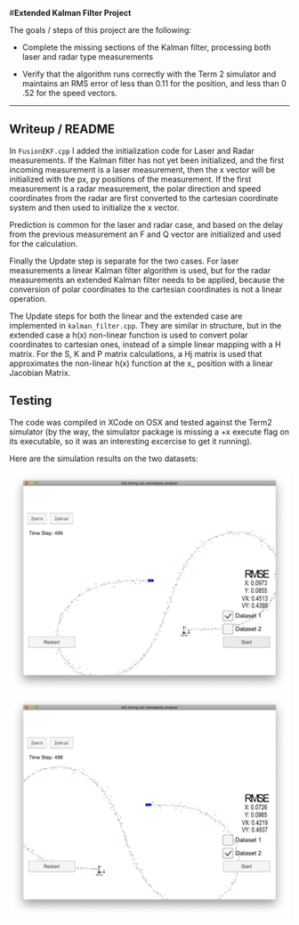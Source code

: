 #**Extended Kalman Filter Project**


The goals / steps of this project are the following:
* Complete the missing sections of the Kalman filter, processing both laser
 and radar type measurements
 
* Verify that the algorithm runs correctly with the Term 2 simulator and
 maintains an RMS error of less than 0.11 for the position, and less than 0
 .52 for the speed vectors. 

[//]: # (Image References)

[image1]: ./writeup_images/simulator1.png "Successful run with Dataset 1"
[image2]: ./writeup_images/simulator2.png "Successful run with Dataset 2"

---

## Writeup / README

In `FusionEKF.cpp` I added the initialization code for Laser and Radar
 measurements. If the Kalman filter has not yet been initialized, and the
  first incoming measurement is a laser measurement, then the x vector will
   be initialized with the px, py positions of the measurement.
   If the first measurement is a radar measurement, the polar
    direction and speed coordinates from the radar are first converted to
    the cartesian coordinate system and then used to initialize the x vector.
    
Prediction is common for the laser and radar case, and based on the delay
 from the previous measurement an F and Q vector are initialized and used for
  the calculation.
  
Finally the Update step is separate for the two cases. For laser measurements
 a linear Kalman filter algorithm is used, but for the radar measurements an
  extended Kalman filter needs to be applied, because the conversion of polar
   coordinates to the cartesian coordinates is not a linear operation.
    
The Update steps for both the linear and the extended case are implemented in
 `kalman_filter.cpp`. They are similar in structure, but in the extended case
  a h(x) non-linear function is used to convert polar coordinates to
   cartesian ones, instead of a simple linear mapping with a H matrix. For
    the S, K and P matrix calculations, a Hj matrix is used that approximates
     the non-linear h(x) function at the x_ position with a linear Jacobian
      Matrix.
         
## Testing

The code was compiled in XCode on OSX and tested against the Term2 simulator
 (by the way, the simulator package is missing a +x execute flag on its
  executable, so it was an interesting excercise to get it running).
 
Here are the simulation results on the two datasets:

![image1]
![image2]